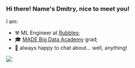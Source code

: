 ### Hi there! Name's Dmitry, nice to meet you!

I am:
* ⚒ ML Engineer at [Rubbles](https://rubbles.ru/en/);
* 🎓 [MADE Big Data Academy](https://data.vk.company/) grad;
* 🤗 always happy to chat about... well, anything!

![](https://komarev.com/ghpvc/?username=Illumaria&label=Magic+Counter&color=blue&style=plastic)
